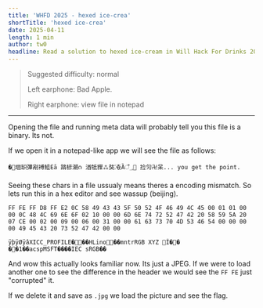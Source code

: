 ```yaml
---
title: 'WHFD 2025 - hexed ice-crea'
shortTitle: 'hexed ice-crea'
date: 2025-04-11
length: 1 min
author: tw0
headline: Read a solution to hexed ice-cream in Will Hack For Drinks 2025
---
```


>Suggested difficulty: normal
>
>Left earphone: Bad Apple.
>
>Right earphone: view file in notepad

---


Opening the file and running meta data will probably tell you this file is a binary. Its not.

If we open it in a notepad-like app we will see the file as follows:
```
�堌䍉彃剐䙏䱉Eā 䠌楌潮ဂ 湭牴䝒⁂奘⁚츇Ȁऀ؀㄀ 捡灳卍呆... you get the point.
```

Seeing these chars in a file ussualy means theres a encoding mismatch.
So lets run this in a hex editor and see wassup (beijing).
```
FF FE FF D8 FF E2 0C 58 49 43 43 5F 50 52 4F 46 49 4C 45 00 01 01 00 00 0C 48 4C 69 6E 6F 02 10 00 00 6D 6E 74 72 52 47 42 20 58 59 5A 20 07 CE 00 02 00 09 00 06 00 31 00 00 61 63 73 70 4D 53 46 54 00 00 00 00 49 45 43 20 73 52 47 42 00 00
```
```
ÿþÿØÿâXICC_PROFILE���HLino��mntrRGB XYZ Î��	��1��acspMSFT����IEC sRGB��
```

And wow this actually looks familiar now. Its just a JPEG. If we were to load another one to see the difference in the header we would see the `FF FE` just "corrupted" it. 

If we delete it and save as `.jpg` we load the picture and see the flag.